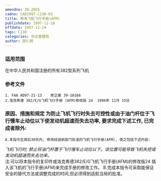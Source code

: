 ```yaml
---
amendno: 39-2055
cadno: CAD1997-C130-03
title: 修改飞机飞行手册(AFM)
publishdate: 1997-11-18
effdate: 1997-11-24
tags: C130
categories: 华北管理局
author: 邵仁明
---
```


### 适用范围 
在中华人民共和国注册的所有382型系列飞机

### 参考文件
    1. FAA AD97-21-13    修正案 39-10166
    2.洛克希德 382/E/G飞机飞行手册 (AFM)修改版 24  1996年 11月 15日

### 原因、措施和规定     为防止飞机飞行时失去可控性或由于油门杆位于飞行慢车止动位以下使发动机超速而失去功率, 要求完成下述工作, 已完成者除外: 
    A.本指令生效后30天内, 修改经适航部门批准的飞机飞行手册(AFM), 使之包括下述内容: 
*飞机飞行时,
 禁止将油门杆置于飞行慢车止动位以下。该位置可能导致飞机失控或发动机超速而失去功率。*  
注:可以将本指令的复印件或洛克希德382/E/G飞机飞行手册(AFM)的修改版24 插入该飞机的飞行手册(AFM)来完成手册的修改工作。 
    B.完成本指令可采取能保证安全的替代方法或调整完成的时间,但必须得到适航当局的批准。

  

